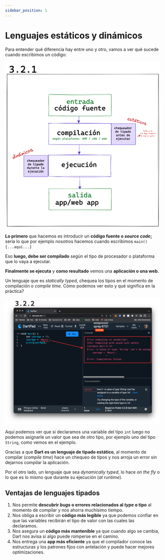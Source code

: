 ```yaml
---
sidebar_position: 1
---
```


# Lenguajes estáticos y dinámicos

Para entender qué diferencia hay entre uno y otro, vamos a ver qué sucede cuando escribimos un código:

![Proceso desde el código fuente](2.1_estaticos_dinamicos.png)

__Lo primero__ que hacemos es introducir un __código fuente o _source code_;__ sería lo que por ejemplo nosotros hacemos cuando escribimos `main(){...aquí...}`

Eso __luego, debe ser compilado__ según el tipo de procesador o plataforma que lo vaya a ejecutar.

__Finalmente se ejecuta__ y __como resultado__ vemos una __aplicación o una web.__

Un lenguaje que es _statically typed_, chequea los tipos en el momento de compilación o _compile time_. Cómo podemos ver esto y qué significa en la práctica?

![Errores al compilar](2.2_errores_al_compilar.png)

Aquí podemos ver que si declaramos una variable del tipo `int` luego no podemos asignarle un valor que sea de otro tipo, por ejemplo uno del tipo `String`, como vemos en el ejemplo.

Gracias a que __Dart es un lenguaje de tipado estático__, al momento de compilar (_compile time_) hace un chequeo de tipos y nos arroja un error sin dejarnos compilar la aplicación.

Por el otro lado, un lenguaje que sea _dynamically typed_, lo hace _on the fly_ o lo que es lo mismo que durante su ejecución (_at runtime_).

## Ventajas de lenguajes tipados

1. Nos permite __descubrir _bugs_ o errores relacionados al _type_ o tipo__ al momento de compilar y nos ahorra muchísimo tiempo.
2. Nos obliga a escribir un __código más legible__ ya que podemos confiar en que las variables recibirán el tipo de valor con las cuales las declaramos.
3. Nos asegura un __código más mantenible__ ya que cuando algo se cambia, Dart nos avisa si algo puede romperse en el camino.
4. Nos entrega una __app más eficiente__ ya que el compilador conoce las estructuras y los patrones fijos con antelación y puede hacer mejores optimizaciones.
